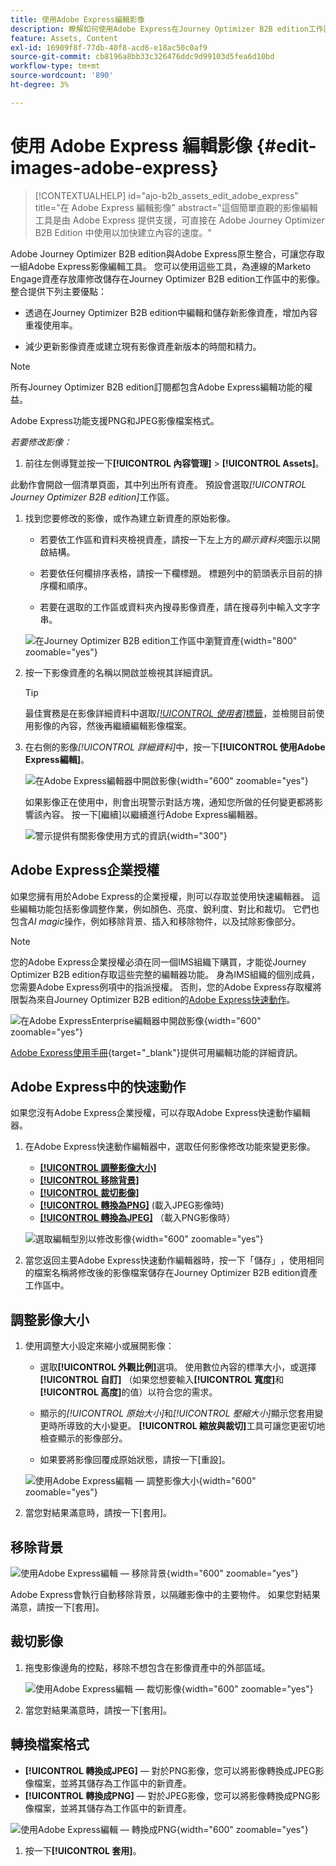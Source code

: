 ```yaml
---
title: 使用Adobe Express編輯影像
description: 瞭解如何使用Adobe Express在Journey Optimizer B2B edition工作區中編輯影像。
feature: Assets, Content
exl-id: 16909f8f-77db-40f8-acd6-e18ac50c0af9
source-git-commit: cb8196a8bb33c326476ddc9d99103d5fea6d10bd
workflow-type: tm+mt
source-wordcount: '890'
ht-degree: 3%

---
```


# 使用 Adobe Express 編輯影像 {#edit-images-adobe-express}

>[!CONTEXTUALHELP]
>id="ajo-b2b_assets_edit_adobe_express"
>title="在 Adobe Express 編輯影像"
>abstract="這個簡單直觀的影像編輯工具是由 Adobe Express 提供支援，可直接在 Adobe Journey Optimizer B2B Edition 中使用以加快建立內容的速度。"

Adobe Journey Optimizer B2B edition與Adobe Express原生整合，可讓您存取一組Adobe Express影像編輯工具。 您可以使用這些工具，為連線的Marketo Engage資產存放庫修改儲存在Journey Optimizer B2B edition工作區中的影像。 整合提供下列主要優點：

* 透過在Journey Optimizer B2B edition中編輯和儲存新影像資產，增加內容重複使用率。

* 減少更新影像資產或建立現有影像資產新版本的時間和精力。

>[!NOTE]
>
>所有Journey Optimizer B2B edition訂閱都包含Adobe Express編輯功能的權益。

Adobe Express功能支援PNG和JPEG影像檔案格式。

_若要修改影像：_

1. 前往左側導覽並按一下&#x200B;**[!UICONTROL 內容管理]** > **[!UICONTROL Assets]**。

此動作會開啟一個清單頁面，其中列出所有資產。 預設會選取&#x200B;_[!UICONTROL Journey Optimizer B2B edition]_&#x200B;工作區。

1. 找到您要修改的影像，或作為建立新資產的原始影像。

   * 若要依工作區和資料夾檢視資產，請按一下左上方的&#x200B;_顯示資料夾_&#x200B;圖示以開啟結構。

   * 若要依任何欄排序表格，請按一下欄標題。 標題列中的箭頭表示目前的排序欄和順序。

   * 若要在選取的工作區或資料夾內搜尋影像資產，請在搜尋列中輸入文字字串。

   ![在Journey Optimizer B2B edition工作區中瀏覽資產](./assets/assets-native-workspace-filtered.png){width="800" zoomable="yes"}

1. 按一下影像資產的名稱以開啟並檢視其詳細資訊。

   >[!TIP]
   >
   >最佳實務是在影像詳細資料中選取[_[!UICONTROL 使用者]_&#x200B;標籤](./marketo-engage-design-studio.md#view-asset-used-by-references)，並檢閱目前使用影像的內容，然後再繼續編輯影像檔案。

1. 在右側的影像&#x200B;_[!UICONTROL 詳細資料]_&#x200B;中，按一下&#x200B;**[!UICONTROL 使用Adobe Express編輯]**。

   ![在Adobe Express編輯器中開啟影像](./assets/assets-edit-adobe-express.png){width="600" zoomable="yes"}

   如果影像正在使用中，則會出現警示對話方塊，通知您所做的任何變更都將影響該內容。 按一下[繼續]&#x200B;**&#x200B;**&#x200B;以繼續進行Adobe Express編輯器。

   ![警示提供有關影像使用方式的資訊](./assets/assets-edit-adobe-express-usage-alert.png){width="300"}

## Adobe Express企業授權

如果您擁有用於Adobe Express的企業授權，則可以存取並使用快速編輯器。 這些編輯功能包括影像調整作業，例如顏色、亮度、銳利度、對比和裁切。 它們也包含&#x200B;_AI magic_&#x200B;操作，例如移除背景、插入和移除物件，以及拭除影像部分。

>[!NOTE]
>
>您的Adobe Express企業授權必須在同一個IMS組織下購買，才能從Journey Optimizer B2B edition存取這些完整的編輯器功能。 身為IMS組織的個別成員，您需要Adobe Express例項中的指派授權。 否則，您的Adobe Express存取權將限製為來自Journey Optimizer B2B edition的[Adobe Express快速動作](#quick-actions-in-adobe-express)。

![在Adobe ExpressEnterprise編輯器中開啟影像](./assets/assets-edit-adobe-express-enterprise-editor.png){width="600" zoomable="yes"}

[Adobe Express使用手冊](https://helpx.adobe.com/tw/express/user-guide.html){target="_blank"}提供可用編輯功能的詳細資訊。

## Adobe Express中的快速動作

如果您沒有Adobe Express企業授權，可以存取Adobe Express快速動作編輯器。

1. 在Adobe Express快速動作編輯器中，選取任何影像修改功能來變更影像。

   * [**[!UICONTROL 調整影像大小]**](#resize-image)
   * [**[!UICONTROL 移除背景]**](#remove-background)
   * [**[!UICONTROL 裁切影像]**](#crop-image)
   * [**[!UICONTROL 轉換為PNG]**](#convert-file-format) (載入JPEG影像時)
   * [**[!UICONTROL 轉換為JPEG]**](#convert-file-format) （載入PNG影像時）

   ![選取編輯型別以修改影像](./assets/assets-edit-adobe-express-left-menu.png){width="600" zoomable="yes"}

1. 當您返回主要Adobe Express快速動作編輯器時，按一下「儲存」**&#x200B;**，使用相同的檔案名稱將修改後的影像檔案儲存在Journey Optimizer B2B edition資產工作區中。

## 調整影像大小

1. 使用調整大小設定來縮小或展開影像：

   * 選取&#x200B;**[!UICONTROL 外觀比例]**&#x200B;選項。 使用數位內容的標準大小，或選擇&#x200B;**[!UICONTROL 自訂]** （如果您想要輸入&#x200B;**[!UICONTROL 寬度]**&#x200B;和&#x200B;**[!UICONTROL 高度]**&#x200B;的值）以符合您的需求。

   * 顯示的&#x200B;_[!UICONTROL 原始大小]_&#x200B;和&#x200B;_[!UICONTROL 壓縮大小]_&#x200B;顯示您套用變更時所導致的大小變更。 **[!UICONTROL 縮放與裁切]**&#x200B;工具可讓您更密切地檢查顯示的影像部分。

   * 如果要將影像回覆成原始狀態，請按一下[重設]。**&#x200B;**

   ![使用Adobe Express編輯 — 調整影像大小](./assets/assets-edit-adobe-express-resize-image.png){width="600" zoomable="yes"}

1. 當您對結果滿意時，請按一下[套用]。**&#x200B;**

## 移除背景

![使用Adobe Express編輯 — 移除背景](./assets/assets-edit-adobe-express-remove-background.png){width="600" zoomable="yes"}

Adobe Express會執行自動移除背景，以隔離影像中的主要物件。 如果您對結果滿意，請按一下[套用]。**&#x200B;**

## 裁切影像

1. 拖曳影像邊角的控點，移除不想包含在影像資產中的外部區域。

   ![使用Adobe Express編輯 — 裁切影像](./assets/assets-edit-adobe-express-crop-image.png){width="600" zoomable="yes"}

1. 當您對結果滿意時，請按一下[套用]。**&#x200B;**

## 轉換檔案格式

* **[!UICONTROL 轉換成JPEG]** — 對於PNG影像，您可以將影像轉換成JPEG影像檔案，並將其儲存為工作區中的新資產。
* **[!UICONTROL 轉換成PNG]** — 對於JPEG影像，您可以將影像轉換成PNG影像檔案，並將其儲存為工作區中的新資產。

![使用Adobe Express編輯 — 轉換成PNG](./assets/assets-edit-adobe-express-convert-to-png.png){width="600" zoomable="yes"}

1. 按一下&#x200B;**[!UICONTROL 套用]**。
